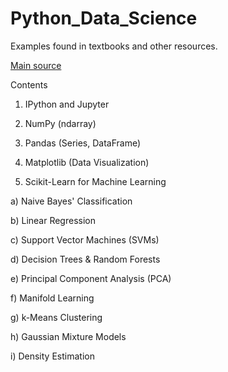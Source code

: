 # Python_Data_Science

Examples found in textbooks and other resources.

[Main source](https://github.com/jakevdp/PythonDataScienceHandbook/tree/master/notebooks)


Contents

1) IPython and Jupyter

2) NumPy (ndarray)

3) Pandas (Series, DataFrame)

4) Matplotlib (Data Visualization)

5) Scikit-Learn for Machine Learning

  a) Naive Bayes' Classification
  
  b) Linear Regression
  
  c) Support Vector Machines (SVMs)
  
  d) Decision Trees & Random Forests
  
  e) Principal Component Analysis (PCA)
  
  f) Manifold Learning
  
  g) k-Means Clustering
  
  h) Gaussian Mixture Models
  
  i) Density Estimation
